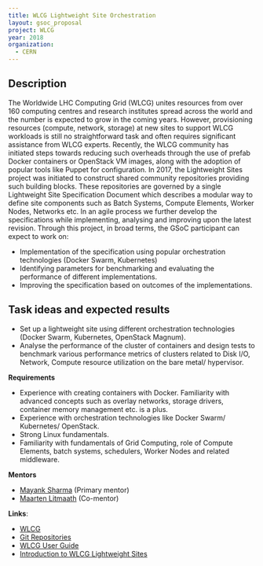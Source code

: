 ```yaml
---
title: WLCG Lightweight Site Orchestration
layout: gsoc_proposal
project: WLCG
year: 2018
organization:
  - CERN
---
```


## Description

The Worldwide LHC Computing Grid (WLCG) unites resources from over 160 computing centres and research institutes spread across the world and the number is expected to grow in the coming years. However, provisioning resources (compute, network, storage) at new sites to support WLCG workloads is still no straightforward task and often requires significant assistance from WLCG experts. Recently, the WLCG community has initiated steps towards reducing such overheads through the use of prefab Docker containers or OpenStack VM images, along with the adoption of popular tools like Puppet for configuration. In 2017, the Lightweight Sites project was initiated to construct shared community repositories providing such building blocks. These repositories are governed by a single Lightweight Site Specification Document which describes a modular way to define site components such as Batch Systems, Compute Elements, Worker Nodes, Networks etc. In an agile process we further develop the specifications while implementing, analysing and improving upon the latest revision. Through this project, in broad terms, the GSoC participant can expect to work on: 
- Implementation of the specification using popular orchestration technologies (Docker Swarm, Kubernetes)
- Identifying parameters for benchmarking and evaluating the performance of different implementations. 
- Improving the specification based on outcomes of the implementations.


## Task ideas and expected results

* Set up a lightweight site using different orchestration technologies (Docker Swarm, Kubernetes, OpenStack Magnum). 
* Analyse the performance of the cluster of containers and design tests to benchmark various performance metrics of clusters related to Disk I/O, Network, Compute resource utilization on the bare metal/ hypervisor. 



**Requirements**

* Experience with creating containers with Docker. Familiarity with advanced concepts such as overlay networks, storage drivers, container memory management etc. is a plus.
* Experience with orchestration technologies like Docker Swarm/ Kubernetes/ OpenStack.
* Strong Linux fundamentals.
* Familiarity with fundamentals of Grid Computing, role of Compute Elements, batch systems, schedulers, Worker Nodes and related middleware.


**Mentors**
* [Mayank Sharma](mailto:mayank.sharma@cern.ch?subject=GSoC-LWSite) (Primary mentor)
* [Maarten Litmaath](mailto:maarten.litmaath@cern.ch?subject=GSoC-LWSite) (Co-mentor)



**Links**:
* [WLCG](http://wlcg.web.cern.ch)
* [Git Repositories](https://github.com/WLCG-Lightweight-Sites)
* [WLCG User Guide](https://edms.cern.ch/ui/file/722398/1.4/gLite-3-UserGuide.pdf)
* [Introduction to WLCG Lightweight Sites](https://indico.jinr.ru/contributionDisplay.py?contribId=219&confId=151)
